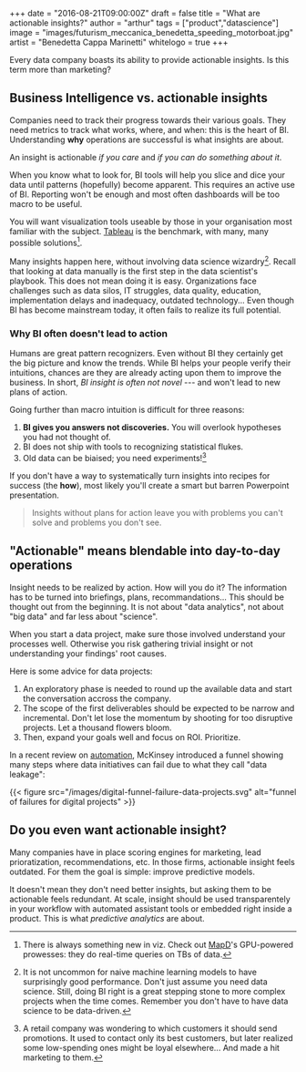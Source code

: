 +++
date = "2016-08-21T09:00:00Z"
draft = false
title = "What are actionable insights?"
author = "arthur"
tags = ["product","datascience"]
image = "images/futurism_meccanica_benedetta_speeding_motorboat.jpg"
artist = "Benedetta Cappa Marinetti"
whitelogo = true
+++

Every data company boasts its ability to provide actionable insights. Is this term more than marketing?

<!--more-->

## Business Intelligence vs. actionable insights
Companies need to track their progress towards their various goals. They need metrics to track what works, where, and when: this is the heart of BI. Understanding **why** operations are successful is what insights are about.

An insight is actionable *if you care* and *if you can do something about it*.

When you know what to look for, BI tools will help you slice and dice your data until patterns (hopefully) become apparent. This requires an active use of BI. Reporting won't be enough and most often dashboards will be too macro to be useful.

You will want visualization tools useable by those in your organisation most familiar with the subject. [Tableau](https://www.tableau.com) is the benchmark, with many, many possible solutions[^1].

Many insights happen here, without involving data science wizardry[^2]. Recall that looking at data manually is the first step in the data scientist's playbook.
This does not mean doing it is easy.
Organizations face challenges such as data silos, IT struggles, data quality, education, implementation delays and inadequacy, outdated technology... Even though BI has become mainstream today, it often fails to realize its full potential.


### Why BI often doesn't lead to action
Humans are great pattern recognizers. Even without BI they certainly get the big picture and know the trends. While BI helps your people verify their intuitions, chances are they are already acting upon them to improve the business. In short, *BI insight is often not novel* --- and won't lead to new plans of action.

Going further than macro intuition is difficult for three reasons:

1. **BI gives you answers not discoveries.** You will overlook hypotheses you had not thought of.
2. BI does not ship with tools to recognizing statistical flukes.
3. Old data can be biaised; you need experiments![^3]

If you don't have a way to systematically turn insights into recipes for success (the **how**), most likely you'll create a smart but barren Powerpoint presentation.

> Insights without plans for action leave you with problems you can't solve and problems you don't see.

## "Actionable" means blendable into day-to-day operations
Insight needs to be realized by action. How will you do it?
The information has to be turned into briefings, plans, recommandations... This should be thought out from the beginning. It is not about "data analytics", not about "big data" and far less about "science".

When you start a data project, make sure those involved understand your processes well. Otherwise you risk gathering trivial insight or not understanding your findings' root causes.

Here is some advice for data projects:

1. An exploratory phase is needed to round up the available data and start the conversation accross the company.
2. The scope of the first deliverables should be expected to be narrow and incremental. Don't let lose the momentum by shooting for too disruptive projects. Let a thousand flowers bloom.
3. Then, expand your goals well and focus on ROI. Prioritize.

In a recent review on [automation](http://www.mckinsey.com/industries/oil-and-gas/our-insights/digitizing-oil-and-gas-production), McKinsey introduced a funnel showing many steps where data initiatives can fail due to what they call "data leakage":

{{< figure src="/images/digital-funnel-failure-data-projects.svg" alt="funnel of failures for digital projects" >}}

## Do you even want actionable insight?
Many companies have in place scoring engines for marketing, lead prioratization, recommendations, etc. In those firms, actionable insight feels outdated. For them the goal is simple: improve predictive models.

It doesn't mean they don't need better insights, but asking them to be actionable feels redundant. At scale, insight should be used transparentely in your workflow with automated assistant tools or embedded right inside a product. This is what *predictive analytics* are about.


[^1]: There is always something new in viz. Check out [MapD](https://www.mapd.com/)'s GPU-powered prowesses: they do real-time queries on TBs of data.

[^2]: It is not uncommon for naive machine learning models to have surprisingly good performance. Don't just assume you need data science. Still, doing BI right is a great stepping stone to more complex projects when the time comes. Remember you don't have to have data science to be data-driven.

[^3]: A retail company was wondering to which customers it should send promotions. It used to contact only its best customers, but later realized some low-spending ones might be loyal elsewhere... And made a hit marketing to them.